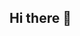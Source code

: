 ## Hi there 👋

<!--
**555Ritesh/555Ritesh** is a ✨ _special_ ✨ repository because its `README.md` (this file) appears on your GitHub profile.

Here are some ideas to get you started:

- 🔭 I’m currently working on ...
- 🌱 I’m currently learning ...
- 👯 I’m looking to collaborate on ...
- 🤔 I’m looking for help with ...
- 💬 Ask me about ...
- 📫 How to reach me: ...
- 😄 Pronouns: ...
- ⚡ Fun fact: ...



 Welcome to My GitHub Profile!

 Profile

Hello! I am a Computer Engineering student passionate about technology and constantly learning new things. My interests lie in web development, database management, and backend development. I have hands-on experience with various technologies and am eager to contribute to exciting projects and collaborate with other developers.

 Technologies & Tools

- **Web Development:** HTML5, CSS3, Bootstrap
- **Backend Development:** PHP, Django
- **Databases:** MySQL
- **Others:** JavaScript, Python, Git, GitHub

Projects

### 1. Personal Portfolio Website
**Technologies Used:** HTML5, CSS3, Bootstrap, JavaScript  
**Description:** Created a responsive personal portfolio website showcasing my projects, skills, and contact information. Utilized Bootstrap for responsive design and JavaScript for interactive elements.

### 2. Online Bookstore
**Technologies Used:** PHP, MySQL, Bootstrap  
**Description:** Developed an online bookstore with features like user authentication, book catalog management, and shopping cart functionality. Implemented MySQL for database management and Bootstrap for a user-friendly interface.

### 3. Blog Application
**Technologies Used:** Django, HTML5, CSS3  
**Description:** Built a blog application allowing users to create, edit, and delete blog posts. Incorporated Django's authentication system for user management and used HTML5 and CSS3 for the front-end design.

## Contact Me

- **Email:** your-email@example.com
- **LinkedIn:** [Your LinkedIn Profile](https://www.linkedin.com/in/your-profile)
- **GitHub:** [Your GitHub Profile](https://github.com/your-profile)

Feel free to check out my repositories and projects. I'm open to collaboration and always looking for new opportunities to learn and grow as a developer. Let's build something great together!


Replace the placeholders in the contact section with your actual email, LinkedIn, and GitHub profile links.
-->
